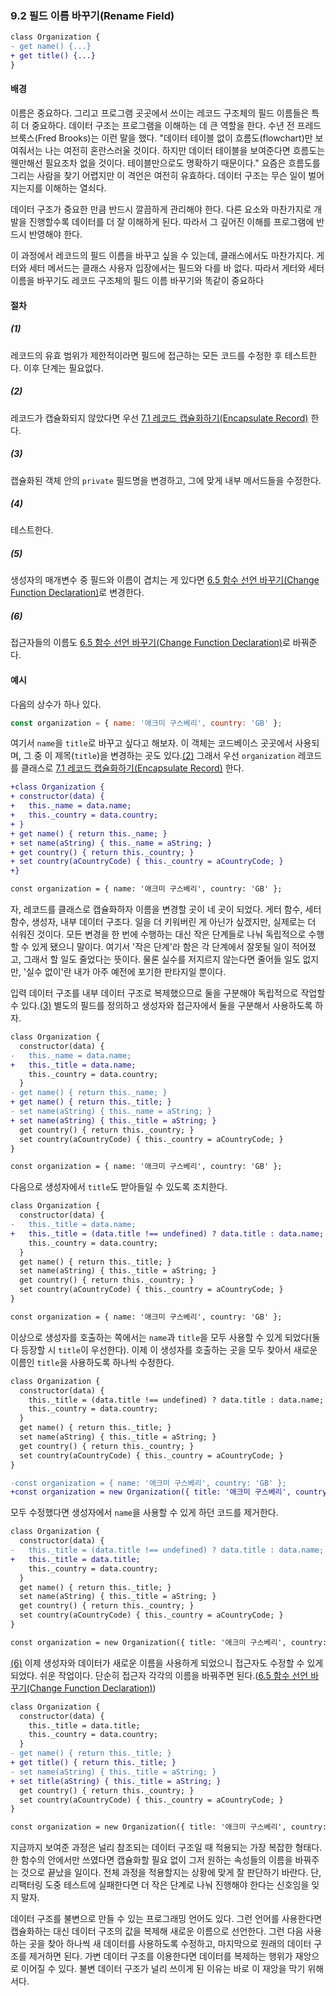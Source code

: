 ### 9.2 필드 이름 바꾸기(Rename Field)
``` diff
class Organization {
- get name() {...}
+ get title() {...}
}
```
#### 배경
이름은 중요하다. 그리고 프로그램 곳곳에서 쓰이는 레코드 구조체의 필드 이름들은 특히 더 중요하다. 데이터 구조는 프로그램을 이해하는 데 큰 역할을 한다. 수년 전 프레드 브룩스(Fred Brooks)는 이런 말을 했다. "데이터 테이블 없이 흐름도(flowchart)만 보여줘서는 나는 여전히 혼란스러울 것이다. 하지만 데이터 테이블을 보여준다면 흐름도는 웬만해선 필요조차 없을 것이다. 테이블만으로도 명확하기 때문이다." 요즘은 흐름도를 그리는 사람을 찾기 어렵지만 이 격언은 여전히 유효하다. 데이터 구조는 무슨 일이 벌어지는지를 이해하는 열쇠다.

데이터 구조가 중요한 만큼 반드시 깔끔하게 관리해야 한다. 다른 요소와 마찬가지로 개발을 진행할수록 데이터를 더 잘 이해하게 된다. 따라서 그 깊어진 이해를 프로그램에 반드시 반영해야 한다.

이 과정에서 레코드의 필드 이름을 바꾸고 싶을 수 있는데, 클래스에서도 마찬가지다. 게터와 세터 메서드는 클래스 사용자 입장에서는 필드와 다를 바 없다. 따라서 게터와 세터 이름을 바꾸기도 레코드 구조체의 필드 이름 바꾸기와 똑같이 중요하다
#### 절차
##### (1)
레코드의 유효 범위가 제한적이라면 필드에 접근하는 모든 코드를 수정한 후 테스트한다. 이후 단계는 필요없다.
##### (2)
레코드가 캡슐화되지 않았다면 우선 [7.1 레코드 캡슐화하기(Encapsulate Record)](https://github.com/wonder13662/refactoring-v2/blob/writing/chapter07/7-1.md) 한다.
##### (3)
캡슐화된 객체 안의 `private` 필드명을 변경하고, 그에 맞게 내부 메서드들을 수정한다.
##### (4)
테스트한다.
##### (5)
생성자의 매개변수 중 필드와 이름이 겹치는 게 있다면 [6.5 함수 선언 바꾸기(Change Function Declaration)](https://github.com/wonder13662/refactoring-v2/blob/writing/chapter06/6-5.md)로 변경한다.
##### (6)
접근자들의 이름도 [6.5 함수 선언 바꾸기(Change Function Declaration)](https://github.com/wonder13662/refactoring-v2/blob/writing/chapter06/6-5.md)로 바꿔준다.

#### 예시
다음의 상수가 하나 있다.
``` javascript
const organization = { name: '애크미 구스베리', country: 'GB' };
```
여기서 `name`을 `title`로 바꾸고 싶다고 해보자. 이 객체는 코드베이스 곳곳에서 사용되며, 그 중 이 제목(`title`)을 변경하는 곳도 있다.[(2)](https://github.com/wonder13662/refactoring-v2/blob/writing/chapter09/9-2.md#2) 그래서 우선 `organization` 레코드를 클래스로 [7.1 레코드 캡슐화하기(Encapsulate Record)](https://github.com/wonder13662/refactoring-v2/blob/writing/chapter07/7-1.md) 한다.
``` diff
+class Organization {
+ constructor(data) {
+   this._name = data.name;
+   this._country = data.country;
+ }
+ get name() { return this._name; }
+ set name(aString) { this._name = aString; }
+ get country() { return this._country; }
+ set country(aCountryCode) { this._country = aCountryCode; }
+}

const organization = { name: '애크미 구스베리', country: 'GB' };
```
자, 레코드를 클래스로 캡슐화하자 이름을 변경할 곳이 네 곳이 되었다. 게터 함수, 세터 함수, 생성자, 내부 데이터 구조다. 일을 더 키워버린 게 아닌가 싶겠지만, 실제로는 더 쉬워진 것이다. 모든 변경을 한 번에 수행하는 대신 작은 단계들로 나눠 독립적으로 수행할 수 있게 됐으니 말이다. 여기서 '작은 단계'라 함은 각 단계에서 잘못될 일이 적어졌고, 그래서 할 일도 줄었다는 뜻이다. 물론 실수를 저지르지 않는다면 줄어들 일도 없지만, '실수 없이'란 내가 아주 예전에 포기한 판타지일 뿐이다.

입력 데이터 구조를 내부 데이터 구조로 복제했으므로 둘을 구분해야 독립적으로 작업할 수 있다.[(3)](https://github.com/wonder13662/refactoring-v2/blob/writing/chapter09/9-2.md#3) 별도의 필드를 정의하고 생성자와 접근자에서 둘을 구분해서 사용하도록 하자.

``` diff
class Organization {
  constructor(data) {
-   this._name = data.name;
+   this._title = data.name;
    this._country = data.country;
  }
- get name() { return this._name; }
+ get name() { return this._title; }
- set name(aString) { this._name = aString; }
+ set name(aString) { this._title = aString; }
  get country() { return this._country; }
  set country(aCountryCode) { this._country = aCountryCode; }
}

const organization = { name: '애크미 구스베리', country: 'GB' };
```
다음으로 생성자에서 `title`도 받아들일 수 있도록 조치한다.
``` diff
class Organization {
  constructor(data) {
-   this._title = data.name;
+   this._title = (data.title !== undefined) ? data.title : data.name;
    this._country = data.country;
  }
  get name() { return this._title; }
  set name(aString) { this._title = aString; }
  get country() { return this._country; }
  set country(aCountryCode) { this._country = aCountryCode; }
}

const organization = { name: '애크미 구스베리', country: 'GB' };
```
이상으로 생성자를 호출하는 쪽에서는 `name`과 `title`을 모두 사용할 수 있게 되었다(둘 다 등장할 시 `title`이 우선한다). 이제 이 생성자를 호출하는 곳을 모두 찾아서 새로운 이름인 `title`을 사용하도록 하나씩 수정한다.
``` diff
class Organization {
  constructor(data) {
    this._title = (data.title !== undefined) ? data.title : data.name;
    this._country = data.country;
  }
  get name() { return this._title; }
  set name(aString) { this._title = aString; }
  get country() { return this._country; }
  set country(aCountryCode) { this._country = aCountryCode; }
}

-const organization = { name: '애크미 구스베리', country: 'GB' };
+const organization = new Organization({ title: '애크미 구스베리', country: 'GB' });
```
모두 수정했다면 생성자에서 `name`을 사용할 수 있게 하던 코드를 제거한다.
``` diff
class Organization {
  constructor(data) {
-   this._title = (data.title !== undefined) ? data.title : data.name;
+   this._title = data.title;
    this._country = data.country;
  }
  get name() { return this._title; }
  set name(aString) { this._title = aString; }
  get country() { return this._country; }
  set country(aCountryCode) { this._country = aCountryCode; }
}

const organization = new Organization({ title: '애크미 구스베리', country: 'GB' });
```
[(6)](https://github.com/wonder13662/refactoring-v2/blob/writing/chapter09/9-2.md#6) 이제 생성자와 데이터가 새로운 이름을 사용하게 되었으니 접근자도 수정할 수 있게 되었다. 쉬운 작업이다. 단순히 접근자 각각의 이름을 바꿔주면 된다.([6.5 함수 선언 바꾸기(Change Function Declaration)](https://github.com/wonder13662/refactoring-v2/blob/writing/chapter06/6-5.md))
``` diff
class Organization {
  constructor(data) {
    this._title = data.title;
    this._country = data.country;
  }
- get name() { return this._title; }
+ get title() { return this._title; }
- set name(aString) { this._title = aString; }
+ set title(aString) { this._title = aString; }
  get country() { return this._country; }
  set country(aCountryCode) { this._country = aCountryCode; }
}

const organization = new Organization({ title: '애크미 구스베리', country: 'GB' });
```
지금까지 보여준 과정은 널리 참조되는 데이터 구조일 때 적용되는 가장 복잡한 형태다. 한 함수의 안에서만 쓰였다면 캡슐화할 필요 없이 그저 원하는 속성들의 이름을 바꿔주는 것으로 끝났을 일이다. 전체 과정을 적용할지는 상황에 맞게 잘 판단하기 바란다. 단, 리팩터링 도중 테스트에 실패한다면 더 작은 단계로 나눠 진행해야 한다는 신호임을 잊지 말자.

데이터 구조를 불변으로 만들 수 있는 프로그래밍 언어도 있다. 그런 언어를 사용한다면 캡슐화하는 대신 데이터 구조의 값을 복제해 새로운 이름으로 선언한다. 그런 다음 사용하는 곳을 찾아 하나씩 새 데이터를 사용하도록 수정하고, 마지막으로 원래의 데이터 구조를 제거하면 된다. 가변 데이터 구조를 이용한다면 데이터를 복제하는 행위가 재앙으로 이어질 수 있다. 불변 데이터 구조가 널리 쓰이게 된 이유는 바로 이 재앙을 막기 위해서다.